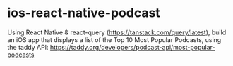 # ios-react-native-podcast
Using React Native & react-query (https://tanstack.com/query/latest), build an iOS app that displays a list of the Top 10 Most Popular Podcasts, using the taddy API: https://taddy.org/developers/podcast-api/most-popular-podcasts
